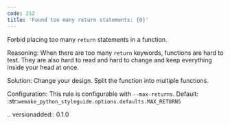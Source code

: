 ```yaml
---
code: 212
title: 'Found too many return statements: {0}'
---
```



Forbid placing too many ``return`` statements in a function.

Reasoning:
    When there are too many ``return`` keywords,
    functions are hard to test. They are also hard to read and
    hard to change and keep everything inside your head at once.

Solution:
    Change your design. Split the function into multiple functions.

Configuration:
    This rule is configurable with ``--max-returns``.
    Default: :str:`wemake_python_styleguide.options.defaults.MAX_RETURNS`

.. versionadded:: 0.1.0
